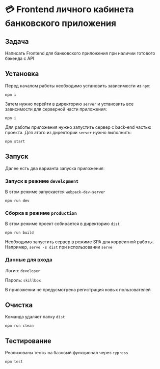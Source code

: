 # 💳 Frontend личного кабинета банковского приложения

## Задача

Написать Frontend для банковского приложения при наличии готового бэкенда с API

## Установка

Перед началом работы необходимо установить зависимости из `npm`:

```
npm i
```

Затем нужно перейти в директорию `server` и установить все зависимости для серверной части приложения:

```
npm i
```

Для работы приложения нужно запустить сервер с back-end частью проекта. Для этого из директории `server` нужно выполнить:

```
npm start
```

## Запуск

Далее есть два варианта запуска приложения:

### Запуск в режиме `development`

В этом режиме запускается `webpack-dev-server`

```
npm run dev
```

### Сборка в режиме `production`

В этом режиме проект собирается в директорию `dist`

```
npm run build
```

Необходимо запустить сервер в режиме SPA для корректной работы. Например, `serve -s dist` при использовании `serve`

### Данные для входа

Логин: `developer`

Пароль: `skillbox`

В приложении не предусмотрена регистрация новых пользователей

## Очистка

Команда удаляет папку `dist`

```
npm run clean
```

## Тестирование

Реализованы тесты на базовый функционал через `cypress`

```
npm test
```
